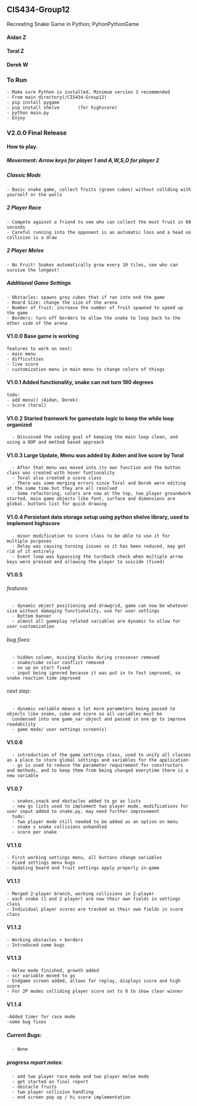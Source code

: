 ## CIS434-Group12
Recreating Snake Game in Python; PyhonPythonGame

#### Aidan Z
#### Toral Z
#### Derek W

### To Run
    - Make sure Python is installed, Minimum version 3 recommended
    - From main directory(/CIS434-Group12)
    - pip install pygame
    - pip install shelve       (for highscore)
    - python main.py
    - Enjoy

### V2.0.0 Final Release
#### How to play.

##### Moverment: Arrow keys for player 1 and A,W,S,D for player 2

##### Classic Mode
    - Basic snake game, collect fruits (green cubes) without collding with yourself or the walls
##### 2 Player Race
    - Compete against a friend to see who can collect the most fruit in 60 seconds
    - Careful running into the opponent is an automatic loss and a head on collision is a draw
##### 2 Player Melee
    - No Fruit! Snakes automatically grow every 10 tiles, see who can survive the longest!
    
##### Additional Game Settings
    - Obstacles: spawns grey cubes that if ran into end the game
    - Board Size: change the size of the arena
    - Number of fruit: increase the number of fruit spawned to speed up the game
    - Borders: turn off borders to allow the snake to loop back to the other side of the arena
    

#### V1.0.0 Base game is working  
    features to work on next:  
    - main menu  
    - difficulties  
    - live score  
    - customization menu in main menu to change colors of things  
    
#### V1.0.1 Added functionality, snake can not turn 180 degrees    
    todo:  
    - add menu() (Aidan, Derek)  
    - Score (toral)  
    
#### V1.0.2 Started framwork for gamestate logic to keep the while loop organized   
      - Discussed the coding goal of keeping the main loop clean, and using a OOP and method based approach  
      
#### V1.0.3 Large Update, Menu was added by Aiden and live score by Toral  
      - After that menu was moved into its own function and the button class was created with hover funtionality 
      - Toral also created a score class  
      - There was some merging errors since Toral and Derek were editing at the same time but they are all resolved  
      - Some refactoring, colors are now at the top, two_player groundwork started, main game objects like font, surface and dimensions are global. buttons list for quick drawing  
      
#### V1.0.4 Persistant data storage setup using python shelve library, used to implement highscore  
      - minor modification to score class to be able to use it for multiple purposes  
      - Delay was causing turning issues so it has been reduced, may get rid of it entirely  
      - Event loop was bypassing the turnback check when multiple arrow keys were pressed and allowing the player to suicide (fixed)  
      
#### V1.0.5   
   ###### features:  
      - dynamic object positioning and drawgrid, game can now be whatever size without damaging functionality, use for user settings  
      - Bottom banner  
      - almost all gameplay related variables are dynamic to allow for user customization  
      
   ###### bug fixes:  
      - hidden column, missing blocks during crossover removed  
      - snake/cube color conflict removed  
      - no up on start fixed  
      - input being ignored because it was put in to fast improved, so snake reaction time improved  
      
   ###### next step:  
      - dynamic variable means a lot more parameters being passed to objects like snake, cube and score so all variables must be
      condensed into one game_var object and passed in one go to improve readability  
      - game mode/ user settings screen(s)  
      
#### V1.0.6  
      - introduction of the game_settings class, used to unify all classes as a place to store global settings and variables for the application  
      - gs is used to reduce the parameter requirement for constructors and methods, and to keep them from being changed everytime there is a new variable  

#### V1.0.7  
      - snakes,snack and obstacles added to gs as lists  
      - new gs lists used to implement two player mode, modifications for user input added to snake.py, may need further improvement  
      todo:  
      - two player mode still needed to be added as an option on menu  
      - snake v snake collisions unhandled
      - score per snake

#### V1.1.0
    - First working settings menu, all buttons change variables
    - Fixed settings menu bugs
    - Updating board and fruit settings apply properly in-game
    
#### V1.1.1
    - Merged 2-player branch, working collisions in 2-player
    - each snake (1 and 2 player) are now their own fields in settings class
    - Individual player scores are tracked as their own fields in score class

#### V1.1.2
    - Working obstacles + borders
    - Introduced some bugs
    
#### V1.1.3
    - Melee mode finished, growth added
    - scr variable moved to gs
    - Endgame screen added, allows for replay, displays score and high score
    - For 2P modes colliding player score set to 0 to show clear winner
    
#### V1.1.4
    -Added timer for race mode
    -some bug fixes    
    
##### Current Bugs:  
      - None

##### progress report notes:  
      - add two player race mode and two player melee mode  
      - get started on final report  
      - obstacle fruits  
      - two player collision handling
      - end screen pop up / hi score implementation
      

      
